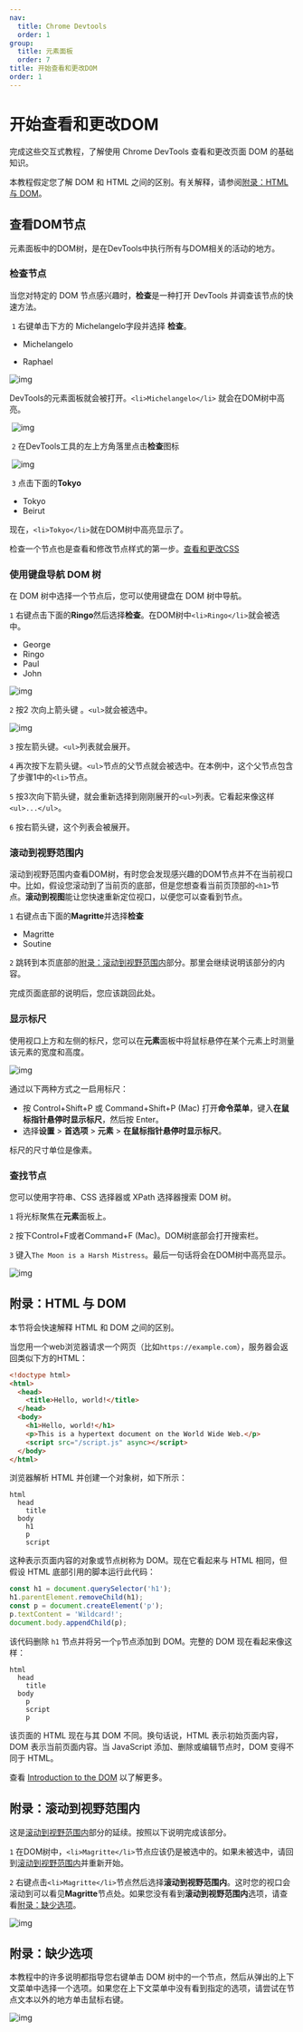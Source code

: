 ```yaml
---
nav:
  title: Chrome Devtools
  order: 1
group:
  title: 元素面板
  order: 7
title: 开始查看和更改DOM
order: 1
---
```


<h1>开始查看和更改DOM</h1>

完成这些交互式教程，了解使用 Chrome DevTools 查看和更改页面 DOM 的基础知识。

本教程假定您了解 DOM 和 HTML 之间的区别。有关解释，请参阅[附录：HTML 与 DOM](#appendix)。



## 查看DOM节点

元素面板中的DOM树，是在DevTools中执行所有与DOM相关的活动的地方。

### 检查节点

当您对特定的 DOM 节点感兴趣时，**检查**是一种打开 DevTools 并调查该节点的快速方法。

​	`1` 右键单击下方的 Michelangelo字段并选择 **检查**。

- Michelangelo

- Raphael

![img](https://wd.imgix.net/image/BrQidfK9jaQyIHwdw91aVpkPiib2/psbHIPohm8wsZkGA7WXl.png?auto=format&w=845)

DevTools的元素面板就会被打开。`<li>Michelangelo</li>` 就会在DOM树中高亮。

​								![img](https://wd.imgix.net/image/BrQidfK9jaQyIHwdw91aVpkPiib2/Cz2LKMmJ3sVjkDdfW4i8.png?auto=format&w=845)	

​	`2` 在DevTools工具的左上方角落里点击**检查**图标

​	![img](https://wd.imgix.net/image/BrQidfK9jaQyIHwdw91aVpkPiib2/2canqdvrgnHBayY1VsLM.png?auto=format&w=845)



​	`3` 点击下面的**Tokyo**

- Tokyo
- Beirut

​	   现在，`<li>Tokyo</li>`就在DOM树中高亮显示了。

检查一个节点也是查看和修改节点样式的第一步。[查看和更改CSS](/devtools/css-view)



### 使用键盘导航 DOM 树

在 DOM 树中选择一个节点后，您可以使用键盘在 DOM 树中导航。

`1` 右键点击下面的**Ringo**然后选择**检查**。在DOM树中`<li>Ringo</li>`就会被选中。

- George
- Ringo
- Paul
- John

![img](https://wd.imgix.net/image/BrQidfK9jaQyIHwdw91aVpkPiib2/6hDrHKpnSMFwCdugWuXR.png?auto=format&w=845)

`2` 按2 次向上箭头键 。`<ul>`就会被选中。

![img](https://wd.imgix.net/image/BrQidfK9jaQyIHwdw91aVpkPiib2/2rwp1VpNq4vDNAM0Q9hR.png?auto=format&w=845)

`3` 按左箭头键。`<ul>`列表就会展开。

`4` 再次按下左箭头键。`<ul>`节点的父节点就会被选中。在本例中，这个父节点包含了步骤1中的`<li>`节点。

`5` 按3次向下箭头键，就会重新选择到刚刚展开的`<ul>`列表。它看起来像这样`<ul>...</ul>`。

`6` 按右箭头键，这个列表会被展开。



### 滚动到视野范围内

<span id="scroll1">滚动到视野范围内查看DOM树</span>，有时您会发现感兴趣的DOM节点并不在当前视口中。比如，假设您滚动到了当前页的底部，但是您想查看当前页顶部的`<h1>`节点。**滚动到视图**能让您快速重新定位视口，以便您可以查看到节点。

`1` 右键点击下面的**Magritte**并选择**检查**

- Magritte
- Soutine

`2` 跳转到本页底部的[附录：滚动到视野范围内](#scroll2)部分。那里会继续说明该部分的内容。

完成页面底部的说明后，您应该跳回此处。



### 显示标尺

使用视口上方和左侧的标尺，您可以在**元素**面板中将鼠标悬停在某个元素上时测量该元素的宽度和高度。

![img](https://wd.imgix.net/image/NJdAV9UgKuN8AhoaPBquL7giZQo1/DsBqSHZFNeUcr1a1oKd7.png?auto=format&w=845)

通过以下两种方式之一启用标尺：

- 按 Control+Shift+P 或 Command+Shift+P (Mac) 打开**命令菜单**，键入**在鼠标指针悬停时显示标尺**，然后按 Enter。
- 选择**设置** > **首选项** > **元素** > **在鼠标指针悬停时显示标尺**。

标尺的尺寸单位是像素。



### 查找节点

您可以使用字符串、CSS 选择器或 XPath 选择器搜索 DOM 树。

`1` 将光标聚焦在**元素**面板上。

`2` 按下Control+F或者Command+F (Mac)。DOM树底部会打开搜索栏。

`3` 键入`The Moon is a Harsh Mistress`。最后一句话将会在DOM树中高亮显示。

![img](https://wd.imgix.net/image/BrQidfK9jaQyIHwdw91aVpkPiib2/qigo04bdlo2evHazfIAp.png?auto=format&w=845)





## 附录：HTML 与 DOM

<span id="appendix">本节将会快速解释 HTML 和 DOM 之间的区别。</span>

当您用一个web浏览器请求一个网页（比如`https://example.com`），服务器会返回类似下方的HTML：

```html
<!doctype html>
<html>
  <head>
    <title>Hello, world!</title>
  </head>
  <body>
    <h1>Hello, world!</h1>
    <p>This is a hypertext document on the World Wide Web.</p>
    <script src="/script.js" async></script>
  </body>
</html>
```

浏览器解析 HTML 并创建一个对象树，如下所示：

```text
html
  head
    title
  body
    h1
    p
    script
```

这种表示页面内容的对象或节点树称为 DOM。现在它看起来与 HTML 相同，但假设 HTML 底部引用的脚本运行此代码：

```js
const h1 = document.querySelector('h1');
h1.parentElement.removeChild(h1);
const p = document.createElement('p');
p.textContent = 'Wildcard!';
document.body.appendChild(p);
```

该代码删除 `h1` 节点并将另一个` p `节点添加到 DOM。完整的 DOM 现在看起来像这样：

```text
html
  head
    title
  body
    p
    script
    p
```

该页面的 HTML 现在与其 DOM 不同。换句话说，HTML 表示初始页面内容，DOM 表示当前页面内容。当 JavaScript 添加、删除或编辑节点时，DOM 变得不同于 HTML。

查看 [Introduction to the DOM](https://developer.mozilla.org/docs/Web/API/Document_Object_Model/Introduction) 以了解更多。

## 附录：滚动到视野范围内

<span id="scroll2">这是</span>[滚动到视野范围内](#scroll1)部分的延续。按照以下说明完成该部分。

`1` 在DOM树中，`<li>Magritte</li>`节点应该仍是被选中的。如果未被选中，请回到[滚动到视野范围内](#scroll1)并重新开始。

`2` 右键点击`<li>Magritte</li>`节点然后选择**滚动到视野范围内**。这时您的视口会滚动到可以看见**Magritte**节点处。如果您没有看到**滚动到视野范围内**选项，请查看[附录：缺少选项](#options)。

![img](https://wd.imgix.net/image/BrQidfK9jaQyIHwdw91aVpkPiib2/FBb3y3CzDXA5P0sNEuyd.png?auto=format&w=845)



## 附录：缺少选项

<span id="options">本教程中的许多说明都指导您右键单击 DOM 树中的一个节点，然后从弹出的上下文菜单中选择一个选项。如果您在上下文菜单中没有看到指定的选项，请尝试在节点文本以外的地方单击鼠标右键。</span>

![img](https://wd.imgix.net/image/BrQidfK9jaQyIHwdw91aVpkPiib2/t4SYwbs3B0dqdnS2WSC2.png?auto=format&w=845)